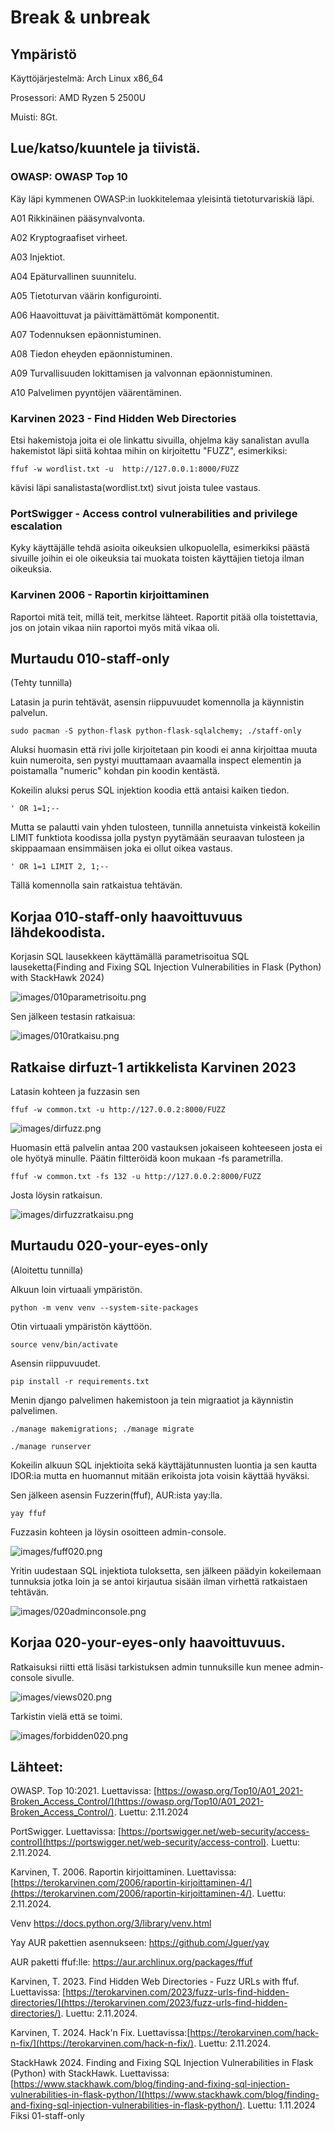 # Break & unbreak

## Ympäristö 

Käyttöjärjestelmä: Arch Linux x86_64

Prosessori: AMD Ryzen 5 2500U

Muisti: 8Gt.


## Lue/katso/kuuntele ja tiivistä.

### OWASP: OWASP Top 10

Käy läpi kymmenen OWASP:in luokkitelemaa yleisintä tietoturvariskiä läpi.

A01 Rikkinäinen pääsynvalvonta.

A02 Kryptograafiset virheet.

A03 Injektiot.

A04 Epäturvallinen suunnitelu.

A05 Tietoturvan väärin konfigurointi.

A06 Haavoittuvat ja päivittämättömät komponentit.

A07 Todennuksen epäonnistuminen.

A08 Tiedon eheyden epäonnistuminen.

A09 Turvallisuuden lokittamisen ja valvonnan epäonnistuminen.

A10 Palvelimen pyyntöjen väärentäminen.

### Karvinen 2023 - Find Hidden Web Directories

Etsi hakemistoja joita ei ole linkattu sivuilla, ohjelma käy sanalistan avulla hakemistot läpi siitä kohtaa mihin on kirjoitettu "FUZZ", esimerkiksi:

	ffuf -w wordlist.txt -u  http://127.0.0.1:8000/FUZZ

kävisi läpi sanalistasta(wordlist.txt) sivut joista tulee vastaus.

### PortSwigger - Access control vulnerabilities and privilege escalation

Kyky käyttäjälle tehdä asioita oikeuksien ulkopuolella, esimerkiksi päästä sivuille joihin ei ole oikeuksia tai muokata toisten käyttäjien tietoja ilman oikeuksia. 

### Karvinen 2006 - Raportin kirjoittaminen

Raportoi mitä teit, millä teit, merkitse lähteet. Raportit pitää olla toistettavia, jos on jotain vikaa niin raportoi myös mitä vikaa oli.

## Murtaudu 010-staff-only

(Tehty tunnilla)

Latasin ja purin tehtävät, asensin riippuvuudet komennolla ja käynnistin palvelun.

	sudo pacman -S python-flask python-flask-sqlalchemy; ./staff-only

Aluksi huomasin että rivi jolle kirjoitetaan pin koodi ei anna kirjoittaa muuta kuin numeroita, sen pystyi muuttamaan avaamalla inspect elementin ja poistamalla "numeric" kohdan pin koodin kentästä.

Kokeilin aluksi perus SQL injektion koodia että antaisi kaiken tiedon. 

	' OR 1=1;-- 

Mutta se palautti vain yhden tulosteen, tunnilla annetuista vinkeistä kokeilin LIMIT funktiota koodissa jolla pystyn pyytämään seuraavan tulosteen ja skippaamaan ensimmäisen joka ei ollut oikea vastaus.

	' OR 1=1 LIMIT 2, 1;-- 

Tällä komennolla sain ratkaistua tehtävän.

## Korjaa 010-staff-only haavoittuvuus lähdekoodista.

Korjasin SQL lausekkeen käyttämällä parametrisoitua SQL lauseketta(Finding and Fixing SQL Injection Vulnerabilities in Flask (Python) with StackHawk 2024)

![images/010parametrisoitu.png](images/010parametrisoitu.png)

Sen jälkeen testasin ratkaisua:

![images/010ratkaisu.png](images/010ratkaisu.png)

## Ratkaise dirfuzt-1 artikkelista Karvinen 2023

Latasin kohteen ja fuzzasin sen

	ffuf -w common.txt -u http://127.0.0.2:8000/FUZZ

![images/dirfuzz.png](images/dirfuzz.png)

Huomasin että palvelin antaa 200 vastauksen jokaiseen kohteeseen josta ei ole hyötyä minulle. Päätin filtteröidä koon mukaan -fs parametrilla.

	ffuf -w common.txt -fs 132 -u http://127.0.0.2:8000/FUZZ

Josta löysin ratkaisun.

![images/dirfuzzratkaisu.png](images/dirfuzzratkaisu.png)

## Murtaudu 020-your-eyes-only

(Aloitettu tunnilla)

Alkuun loin virtuaali ympäristön.

	python -m venv venv --system-site-packages

Otin virtuaali ympäristön käyttöön.

	source venv/bin/activate

Asensin riippuvuudet.

	pip install -r requirements.txt

Menin django palvelimen hakemistoon ja tein migraatiot ja käynnistin palvelimen.

	./manage makemigrations; ./manage migrate

	./manage runserver

Kokeilin alkuun SQL injektioita sekä käyttäjätunnusten luontia ja sen kautta IDOR:ia mutta en huomannut mitään erikoista jota voisin käyttää hyväksi.

Sen jälkeen asensin Fuzzerin(ffuf), AUR:ista yay:lla.

	yay ffuf

Fuzzasin kohteen ja löysin osoitteen admin-console. 

![images/fuff020.png](images/fuff020.png)

Yritin uudestaan SQL injektiota tuloksetta, sen jälkeen päädyin kokeilemaan tunnuksia jotka loin ja se antoi kirjautua sisään ilman virhettä ratkaistaen tehtävän.

![images/020adminconsole.png](images/020adminconsole.png)

## Korjaa 020-your-eyes-only haavoittuvuus.

Ratkaisuksi riitti että lisäsi tarkistuksen admin tunnuksille kun menee admin-console sivulle.

![images/views020.png](images/views020.png)

Tarkistin vielä että se toimi.

![images/forbidden020.png](images/forbidden020.png)

## Lähteet: 

OWASP. Top 10:2021. Luettavissa: [https://owasp.org/Top10/A01_2021-Broken_Access_Control/](https://owasp.org/Top10/A01_2021-Broken_Access_Control/). Luettu: 2.11.2024

PortSwigger. Luettavissa: [https://portswigger.net/web-security/access-control](https://portswigger.net/web-security/access-control). Luettu: 2.11.2024. 

Karvinen, T. 2006. Raportin kirjoittaminen. Luettavissa: [https://terokarvinen.com/2006/raportin-kirjoittaminen-4/](https://terokarvinen.com/2006/raportin-kirjoittaminen-4/). Luettu: 2.11.2024.

Venv https://docs.python.org/3/library/venv.html

Yay AUR pakettien asennukseen: https://github.com/Jguer/yay

AUR paketti ffuf:lle: https://aur.archlinux.org/packages/ffuf

Karvinen, T. 2023. Find Hidden Web Directories - Fuzz URLs with ffuf. Luettavissa: [https://terokarvinen.com/2023/fuzz-urls-find-hidden-directories/](https://terokarvinen.com/2023/fuzz-urls-find-hidden-directories/). Luettu: 2.11.2024.

Karvinen, T. 2024. Hack'n Fix. Luettavissa:[https://terokarvinen.com/hack-n-fix/](https://terokarvinen.com/hack-n-fix/). Luettu: 2.11.2024.

StackHawk 2024. Finding and Fixing SQL Injection Vulnerabilities in Flask (Python) with StackHawk. Luettavissa: [https://www.stackhawk.com/blog/finding-and-fixing-sql-injection-vulnerabilities-in-flask-python/](https://www.stackhawk.com/blog/finding-and-fixing-sql-injection-vulnerabilities-in-flask-python/). Luettu: 1.11.2024 Fiksi 01-staff-only

